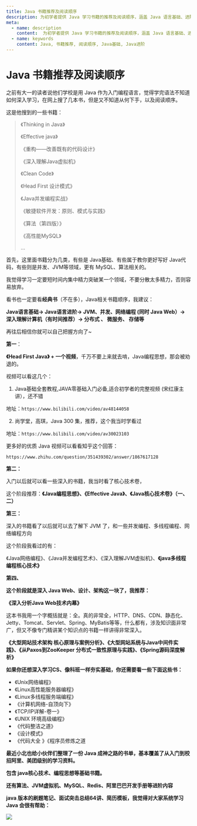 ```yaml
---
title: Java 书籍推荐及阅读顺序
description: 为初学者提供 Java 学习书籍的推荐及阅读顺序，涵盖 Java 语言基础、进阶、JVM、并发、网络编程、Java Web、设计、架构等领域，旨在帮助您系统学习 Java 编程技术。
meta:
  - name: description
    content:  为初学者提供 Java 学习书籍的推荐及阅读顺序，涵盖 Java 语言基础、进阶、JVM、并发、网络编程、Java Web、设计、架构等领域，旨在帮助您系统学习 Java 编程技术。
  - name: keywords
    content: Java, 书籍推荐, 阅读顺序, Java基础, Java进阶
---
```


# Java 书籍推荐及阅读顺序

之前有大一的读者说他们学校是用 Java 作为入门编程语言，觉得学完语法不知道如何深入学习，在网上搜了几本书，但是又不知道从何下手，以及阅读顺序。

这是他搜到的一些书籍：

> 《Thinking in Java》
>
> 《Effective java》
>
> 《重构——改善既有的代码设计》
>
> 《深入理解Java虚拟机》
>
> 《Clean Code》
>
> 《Head First 设计模式》
>
> 《Java并发编程实战》
>
> 《敏捷软件开发：原则、模式与实践》
>
> 《算法（第四版）》
>
> 《高性能MySQL》
>
> ...

首先，这里面书籍分为几类，有些是 Java基础、有些属于教你更好写好 Java代码，有些则是并发、JVM等领域，更有 MySQL、算法相关的。

我觉得学习一定要短时间内集中精力突破某一个领域，不要分散太多精力，否则容易放弃。

看书也一定要看**经典书**（不在多），Java相关书籍顺序，我建议：

**Java语言基础-> Java语言进阶-> JVM、并发、网络编程 (同时 Java Web）-> 深入理解计算机（有时间推荐）-> 分布式 、 微服务、 存储等**

再往后相信你就可以自己把握方向了~

**第一**：

**《Head First Java》 + 一个视频**，千万不要上来就去啃，Java编程思想，那会被劝退的。

视频可以看这几个：

1. Java基础全套教程,JAVA零基础入门必备,适合初学者的完整视频 (宋红康主讲），还不错

地址：`https://www.bilibili.com/video/av48144058`

2. 尚学堂，高琪，Java 300 集，推荐，这个我当时学看过

地址：`https://www.bilibili.com/video/av30023103`

更多好的优质 Java 视频可以看看知乎这个回答：

`https://www.zhihu.com/question/351439302/answer/1867617128`

**第二：**

入门以后就可以看一些深入的书籍，我当时看了核心技术卷，

这个阶段推荐：**《Java编程思想》、《Effective Java》、《Java核心技术卷》（一、二）**

**第三：**

深入的书籍看了以后就可以去了解下 JVM 了，和一些并发编程、多线程编程、网络编程方向

这个阶段我看过的有：

《Java网络编程》、《Java并发编程艺术》、《深入理解JVM虚拟机》、**《java多线程编程核心技术》**

**第四、**

**这个阶段就是深入 Java Web、设计、架构这一块了，我推荐：**

**《深入分析Java Web技术内幕》**

这本书我用一个字概括就是：全。真的非常全，HTTP、DNS、CDN、静态化、Jetty、Tomcat、Servlet、Spring、MyBatis等等，什么都有，涉及知识面非常广，但又不像专门精讲某个知识点的书籍一样讲得非常深入。

**《大型网站技术架构 核心原理与案例分析》、《大型网站系统与Java中间件实践》、《从Paxos到ZooKeeper 分布式一致性原理与实践》、《Spring源码深度解析》**

**如果你还想深入学习CS、像科班一样夯实基础，你还需要看一些下面这些书：**

- 《Unix网络编程》
- 《Linux高性能服务器编程》
- 《Linux多线程服务端编程》
- 《计算机网络-自顶向下》
- 《TCP/IP详解-卷一》
- 《UNIX 环境高级编程》
- 《代码整洁之道》
- 《设计模式》
- 《代码大全 》《程序员修炼之道

**最近小北也给小伙伴们整理了一份 Java 成神之路的书单，基本覆盖了从入门到校招阿里、美团级别的学习资料。**

**包含 java核心技术、编程思想等基础书籍。**

**还有算法、JVM虚拟机、MySQL、Redis、阿里巴巴开发手册等进阶内容**

**java 版本的刷题笔记、面试突击总结64讲、简历模板，我觉得对大家系统学习 Java 会很有帮助：**

![](https://cdn.how2cs.cn/gzh/008i3skNgy1gq69ddurxhj30i60cygp9.jpg)